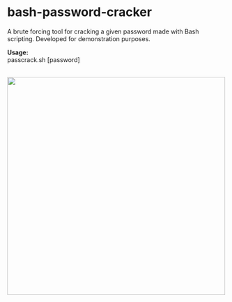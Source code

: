 # bash-password-cracker
A brute forcing tool for cracking a given password made with Bash scripting. Developed for demonstration purposes.

**Usage:** <br>
passcrack.sh [password]
<br>
<br>

<img src="https://user-images.githubusercontent.com/61607183/155815925-fd7343d7-31e4-4ff1-a5ee-bd3edf404e2d.png" width=500>

